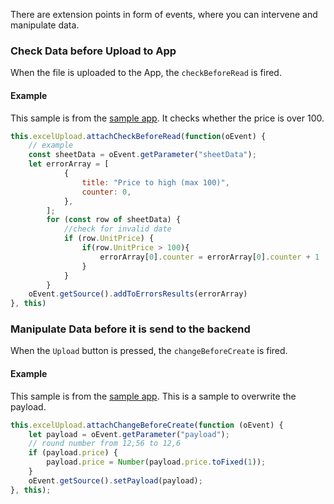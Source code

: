 There are extension points in form of events, where you can intervene and manipulate data.

### Check Data before Upload to App
When the file is uploaded to the App, the `checkBeforeRead` is fired.

#### Example
This sample is from the [sample app](https://github.com/marianfoo/ui5-cc-excelUpload-sampleapp/blob/744f008b1b052a3df5594215d8d11811a8e646b7/packages/orders/webapp/ext/ObjectPageExtController.js#L26-L44). 
It checks whether the price is over 100. 
````javascript
this.excelUpload.attachCheckBeforeRead(function(oEvent) {
    // example
    const sheetData = oEvent.getParameter("sheetData");
    let errorArray = [
            {
                title: "Price to high (max 100)",
                counter: 0,
            },
        ];
        for (const row of sheetData) {
            //check for invalid date
            if (row.UnitPrice) {
                if(row.UnitPrice > 100){
                    errorArray[0].counter = errorArray[0].counter + 1
                }
            }
        }
    oEvent.getSource().addToErrorsResults(errorArray)
}, this)
````

### Manipulate Data before it is send to the backend
When the `Upload` button is pressed, the `changeBeforeCreate` is fired.

#### Example
This sample is from the [sample app](https://github.com/marianfoo/ui5-cc-excelUpload-sampleapp/blob/744f008b1b052a3df5594215d8d11811a8e646b7/packages/orders/webapp/ext/ObjectPageExtController.js#L47-L54).
This is a sample to overwrite the payload.  

````javascript
this.excelUpload.attachChangeBeforeCreate(function (oEvent) {
    let payload = oEvent.getParameter("payload");
    // round number from 12,56 to 12,6
    if (payload.price) {
        payload.price = Number(payload.price.toFixed(1));
    }
    oEvent.getSource().setPayload(payload);
}, this);
````